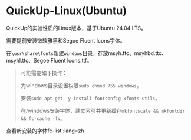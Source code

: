 # QuickUp-Linux(Ubuntu)

QuickUp的实验性质的Linux版本，基于Ubuntu 24.04 LTS。

需要提前安装微软雅黑和Segoe Fluent Icons字体。

在`\usr\share\fonts`新建`windows`目录，存放msyh.ttc、msyhbd.ttc、msyhl.ttc、Segoe Fluent lcons.ttf。

> 可能需要如下操作：
>
> 为windows目录设置权限`sudo chmod 755 windows`。
>
> 安装`sudo apt-get -y install fontconfig xfonts-utils`。
>
> 在/windows安装字体、建立索引并更新缓存`mkfontscale && mkfontdir && fc-cache -fv`。

查看新安装的字体fc-list :lang=zh